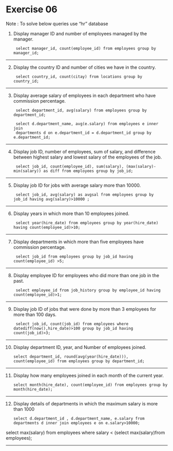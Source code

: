 
# Exercise 06

Note : To solve below queries use “hr” database
1. Display manager ID and number of employees managed by the manager.

        select manager_id, count(employee_id) from employees group by manager_id; 

----------------------------------------------------
2. Display the country ID and number of cities we have in the country.

        select country_id, count(citay) from locations group by country_id;

----------------------------------------------------
3. Display average salary of employees in each department who have commission percentage.

        select department_id, avg(salary) from employees group by department_id;
        
        select d.department_name, avg(e.salary) from employees e inner join 
        departments d on e.department_id = d.department_id group by e.department_id;
----------------------------------------------------
4. Display job ID, number of employees, sum of salary, and difference between highest salary and lowest salary of the employees of the job.

        select job_id, count(employee_id), sum(salary), (max(salary)-min(salary)) as diff from employees group by job_id;

----------------------------------------------------
5. Display job ID for jobs with average salary more than 10000. 

        select job_id, avg(salary) as avgsal from employees group by job_id having avg(salary)>10000 ;

----------------------------------------------------
6. Display years in which more than 10 employees joined.

        select year(hire_date) from employees group by year(hire_date) having count(employee_id)>10;

----------------------------------------------------
7. Display departments in which more than five employees have commission percentage.

        select job_id from employees group by job_id having count(employee_id) >5;
----------------------------------------------------
8. Display employee ID for employees who did more than one job in the past.

        select employee_id from job_history group by employee_id having count(employee_id)>1; 

----------------------------------------------------
9. Display job ID of jobs that were done by more than 3 employees for more than 100 days.

        select job_id, count(job_id) from employees where datediff(now(),hire_date)>100 group by job_id having count(job_id)>3;

----------------------------------------------------
10. Display department ID, year, and Number of employees joined. 

        select department_id, round(avg(year(hire_date))), count(employee_id) from employees group by department_id;
----------------------------------------------------
11. Display how many employees joined in each month of the current year.

        select month(hire_date), count(employee_id) from employees group by month(hire_date);
----------------------------------------------------
12. Display details of departments in which the maximum salary is more than 1000

        select d.department_id , d.department_name, e.salary from departments d inner join employees e on e.salary>10000;

select max(salary) from employees where salary < (select max(salary)from employees);

----------------------------------------------------